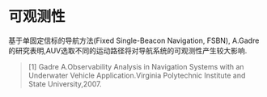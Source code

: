 # 可观测性

基于单固定信标的导航方法(Fixed Single-Beacon Navigation, FSBN), A.Gadre的研究表明,AUV选取不同的运动路径将对导航系统的可观测性产生较大影响.





>[1] Gadre A.Observability Analysis in Navigation Systems with an Underwater Vehicle Application.Virginia Polytechnic Institute and State University,2007.